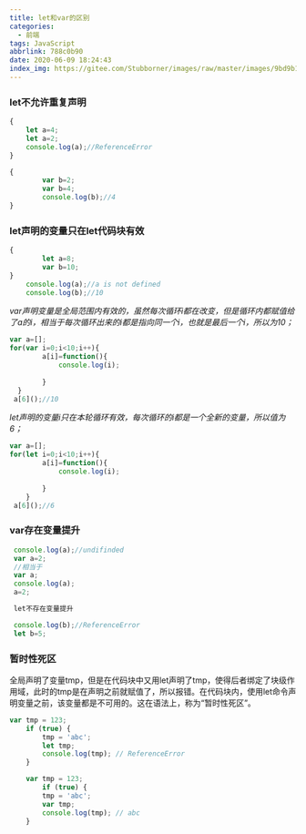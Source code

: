 ```yaml
---
title: let和var的区别
categories:
  - 前端
tags: JavaScript
abbrlink: 788c0b90
date: 2020-06-09 18:24:43
index_img: https://gitee.com/Stubborner/images/raw/master/images/9bd9b167gy1g4lhdmhva8j21hc0xc476.jpg
---
```

### let不允许重复声明

<!-- more -->

```javascript
{
    let a=4;
    let a=2;
    console.log(a);//ReferenceError
}

{
        var b=2;
        var b=4;
        console.log(b);//4
}
```

### let声明的变量只在let代码块有效

```javascript
{
        let a=8;
        var b=10;
}
    console.log(a);//a is not defined
    console.log(b);//10
```

_var声明变量是全局范围内有效的，虽然每次循环i都在改变，但是循环内都赋值给了a的i，相当于每次循环出来的i都是指向同一个i，也就是最后一个i，所以为10；_

```javascript
var a=[];
for(var i=0;i<10;i++){
        a[i]=function(){
            console.log(i);
            
        }
  }
 a[6]();//10
```

_let声明的变量i只在本轮循环有效，每次循环的i都是一个全新的变量，所以值为6；_

```javascript
var a=[];
for(let i=0;i<10;i++){
        a[i]=function(){
            console.log(i);
            
        }
    }
 a[6]();//6
```

### var存在变量提升

```javascript
 console.log(a);//undifinded
 var a=2;
 //相当于
 var a;
 console.log(a);
 a=2;

 let不存在变量提升

 console.log(b);//ReferenceError
 let b=5;
```

### 暂时性死区

全局声明了变量tmp，但是在代码块中又用let声明了tmp，使得后者绑定了块级作用域，此时的tmp是在声明之前就赋值了，所以报错。在代码块内，使用let命令声明变量之前，该变量都是不可用的。这在语法上，称为“暂时性死区”。

```javascript
var tmp = 123;
    if (true) {
        tmp = 'abc';
        let tmp;
        console.log(tmp); // ReferenceError
    }

    var tmp = 123;
        if (true) {
        tmp = 'abc';
        var tmp;
        console.log(tmp); // abc
    }
```